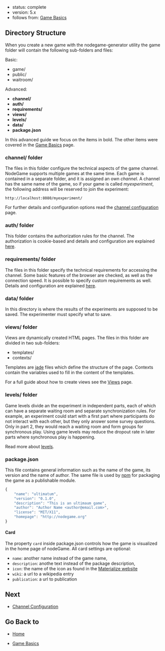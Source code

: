 - status: complete
- version: 5.x
- follows from: [Game Basics](https://github.com/nodeGame/nodegame/wiki/Game-Basics-v5#directory_structure)

## Directory Structure

When you create a new game with the nodegame-generator utility the
game folder will contain the following sub-folders and files:

Basic:

* game/
* public/
* waitroom/

Advanced:

* **channel/**
* **auth/**
* **requirements/**
* **views/**
* **levels/**
* **data/**
* **package.json**

In this advanced guide we focus on the items in bold. The other items
were covered in the [Game Basics](Game-Basics-v5) page.

### channel/ folder

The files in this folder configure the technical aspects of the game
channel. NodeGame supports multiple games at the same time. Each game is
contained in a separate folder, and it is assigned an own _channel_. A
channel has the same name of the game, so if your game is called
_myexperiment_, the following address will be reserved to join the
experiment:

    http://localhost:8080/myexperiment/        

For further details and configuration options read the
[channel configuration](Channel-Configuration-v5) page.

### auth/ folder

This folder contains the authorization rules for the channel. The
authorization is cookie-based and details and configuration are
explained [here](Authorization-Rules-v5).


### requirements/ folder

The files in this folder specify the technical requirements for
accessing the channel. Some basic features of the browser are checked,
as well as the connection speed. It is possible to specify custom
requirements as well. Details and configuration are explained
[here](Requirements-Checkings-v5).


### data/ folder

In this directory is where the results of the experiments are supposed
to be saved. The experimenter must specify what to save.

### views/ folder

Views are dynamically created HTML pages. The files in this folder are
divided in two sub-folders:

* templates/
* contexts/

Templates are [jade](http://jade-lang.com/) files which define the
structure of the page. Contexts contain the variables used to fill in
the content of the templates.

For a full guide about how to create views see the [Views](Views-v5)
page.

### levels/ folder

Game levels divide an the experiment in independent parts,
each of which can have a separate waiting room and separate
synchronization rules. For example, an experiment could start with a
first part where participants do not interact with each other, but
they only answer some survey questions. Only in part 2, they would
reach a waiting room and form groups for synchronous play. Using game levels may reduce the dropout rate in later parts where synchronous play is happening.  

Read more about [levels](Levels-v5).

### package.json

This file contains general information such as the name of the game,
its version and the name of author. The same file is used by [npm](
https://www.npmjs.com/) for packaging the game as a publishable module.


```javascript
{
    "name": "ultimatum",
    "version": "0.1.0",
    "description": "This is an ultimaum game",
    "author": "Author Name <author@email.com>",
    "license": "MIT/X11",
    "homepage": "http://nodegame.org"
}
```

<a name="package_json_card"></a>
#### Card

The property `card` inside package.json controls how the game is visualized in the home page of nodeGame. All card settings are optional:

- `name`: another name instead of the game name,
- `description`: anothe text instead of the package description,
- `icon`: the name of the icon as found in the [Materialize website](http://materializecss.com/icons.html)
- `wiki`: a url to a wikipedia entry
- `publication`: a url to publication

## Next

* [Channel Configuration](Channel-Configuration-v5)

## Go Back to

* [Home](Home)
- [Game Basics](https://github.com/nodeGame/nodegame/wiki/Game-Basics-v5#directory_structure)
